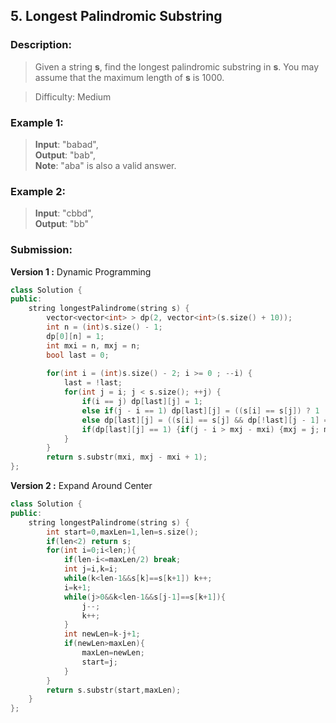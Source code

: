 ## 5. Longest Palindromic Substring

### Description: 
>Given a string **s**, find the longest palindromic substring in **s**. You may assume that the maximum length of **s** is 1000.

>Difficulty:    Medium

### Example 1:  
>**Input**: "babad",  
**Output**: "bab",  
**Note**: "aba" is also a valid answer.  

### Example 2:  
>**Input**: "cbbd",  
**Output**: "bb"  

### Submission:

**Version 1 :** Dynamic Programming
```C++
class Solution {
public:
    string longestPalindrome(string s) {
        vector<vector<int> > dp(2, vector<int>(s.size() + 10));
        int n = (int)s.size() - 1;
        dp[0][n] = 1;
        int mxi = n, mxj = n;
        bool last = 0;
    
        for(int i = (int)s.size() - 2; i >= 0 ; --i) {
            last = !last;
            for(int j = i; j < s.size(); ++j) {
                if(i == j) dp[last][j] = 1; 
                else if(j - i == 1) dp[last][j] = ((s[i] == s[j]) ? 1 : 0);
                else dp[last][j] = ((s[i] == s[j] && dp[!last][j - 1] == 1) ? 1  : 0);   
                if(dp[last][j] == 1) {if(j - i > mxj - mxi) {mxj = j; mxi = i;}}
            }
        }
        return s.substr(mxi, mxj - mxi + 1);
};
```

**Version 2 :** Expand Around Center
```C++
class Solution {
public:
    string longestPalindrome(string s) {
        int start=0,maxLen=1,len=s.size();
        if(len<2) return s;
        for(int i=0;i<len;){
            if(len-i<=maxLen/2) break;
            int j=i,k=i;
            while(k<len-1&&s[k]==s[k+1]) k++;
            i=k+1;
            while(j>0&&k<len-1&&s[j-1]==s[k+1]){
                j--;
                k++;
            }
            int newLen=k-j+1;
            if(newLen>maxLen){
                maxLen=newLen;
                start=j;
            }
        }   
        return s.substr(start,maxLen);
    }
};
```
